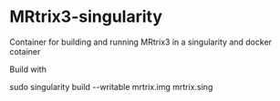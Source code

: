 # MRtrix3-singularity
Container for building and running MRtrix3 in a singularity and docker cotainer

Build with

sudo singularity build --writable mrtrix.img mrtrix.sing
